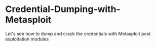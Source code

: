 # Credential-Dumping-with-Metasploit
Let's see how to dump and crack the credentials with Metasploit post exploitation modules
